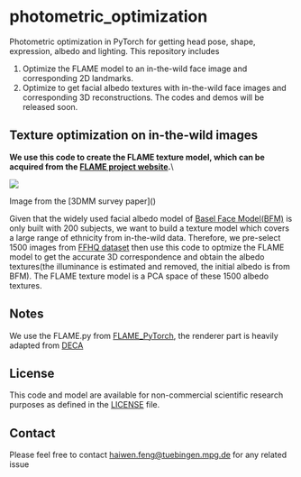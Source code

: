 # photometric_optimization
Photometric optimization in PyTorch for getting head pose, shape, expression, albedo and lighting. 
This repository includes
1. Optimize the FLAME model to an in-the-wild face image and corresponding 2D landmarks.
2. Optimize to get facial albedo textures with in-the-wild face images and corresponding 3D reconstructions.
The codes and demos will be released soon.

## Texture optimization on in-the-wild images
**We use this code to create the FLAME texture model, which can be acquired from the [FLAME project website](https://flame.is.tue.mpg.de).**\\
<p align="left"> 
<img src="test_images/results/teaser.gif">
</p>
<p align="left">Image from the [3DMM survey paper]() <p align="left">

Given that the widely used facial albedo model of [Basel Face Model(BFM)](https://faces.dmi.unibas.ch/bfm/index.php?nav=1-0&id=basel_face_model) is only built with 200 subjects, we want to build a texture model which covers a large range of ethnicity from in-the-wild data. Therefore, we pre-select 1500 images from [FFHQ dataset](https://github.com/NVlabs/ffhq-dataset) then use this code to optmize the FLAME model to get the accurate 3D correspondence and obtain the albedo textures(the illuminance is estimated and removed, the initial albedo is from BFM). The FLAME texture model is a PCA space of these 1500 albedo textures.

## Notes
We use the FLAME.py from [FLAME_PyTorch](https://github.com/soubhiksanyal/FLAME_PyTorch), the renderer part is heavily adapted from [DECA](https://github.com/YadiraF/DECA)


## License
This code and model are available for non-commercial scientific research purposes as defined in the [LICENSE](https://github.com/YadiraF/DECA/blob/master/LICENSE) file.

## Contact
Please feel free to contact haiwen.feng@tuebingen.mpg.de for any related issue
